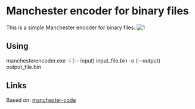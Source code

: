 # Manchester encoder for binary files
This is a simple Manchester encoder for binary files.
![1](https://sun9-west.userapi.com/sun9-66/s/v1/ig2/kt3oOxXeOqQ7lcdQC1EduYZMweClwHgYScYL1pfvv6ZybVH-SlGUnc5fZOfs1Z3YVJqMnTI0Qg5AdtsMkGZEwGt_.jpg?size=2557x678&quality=96&type=album)
## Using
manchesterencoder.exe -i (-- input) input_file.bin -o (--output) output_file.bin
## Links
Based on: [manchester-code](https://github.com/fphammerle/python-manchester-code)

